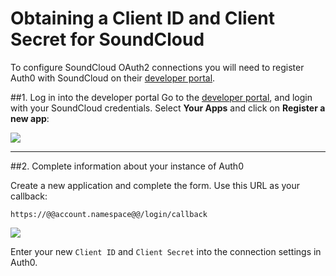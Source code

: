# Obtaining a Client ID and Client Secret for SoundCloud

To configure SoundCloud OAuth2 connections you will need to register Auth0 with SoundCloud on their [developer portal](http://developers.soundcloud.com/).

##1. Log in into the developer portal
Go to the [developer portal](http://developers.soundcloud.com/), and login with your SoundCloud credentials. Select __Your Apps__ and click on __Register a new app__:

![](//cdn.auth0.com/docs/img/soundcloud-devportal-1.png)

---

##2. Complete information about your instance of Auth0

Create a new application and complete the form. Use this URL as your callback:

	https://@@account.namespace@@/login/callback

![](//cdn.auth0.com/docs/img/soundcloud-devportal-2.png)

Enter your new `Client ID` and `Client Secret` into the connection settings in Auth0.

